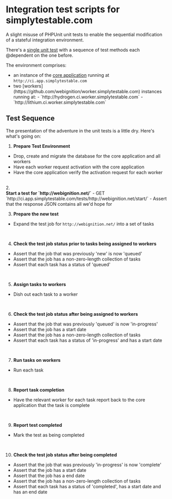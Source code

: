Integration test scripts for simplytestable.com
===============================================

 A slight misuse of PHPUnit unit tests to enable the sequential modification of a stateful integration environment.

There's a [single unit test](https://github.com/webignition/integration.simplytestable.com/blob/master/src/SimplyTestable/Integration/Tests/IntegrationTest.php)
with a sequence of test methods each @dependent on the one before.

The environment comprises:

- an instance of the [core application](https://github.com/webignition/app.simplytestable.com) running at `http://ci.app.simplytestable.com`
- <div>two [workers](https://github.com/webignition/worker.simplytestable.com) instances running at:
  - `http://hydrogen.ci.worker.simplytestable.com`
  - `http://lithium.ci.worker.simplytestable.com`
</div>

Test Sequence
-------------

The presentation of the adventure in the unit tests is a little dry. Here's what's going on:

1. <div><strong>Prepare Test Environment</strong>
  - Drop, create and migrate the database for the core application and all workers
  - Have each worker request activation with the core application
  - Have the core application verify the activation request for each worker
<br />
</div>
2. <div><strong>Start a test for `http://webignition.net/`</strong>
  - GET `http://ci.app.simplytestable.com/tests/http://webignition.net/start/`
  - Assert that the response JSON contains all we'd hope for
<br />
</div>

3. <div><strong>Prepare the new test</strong>
  - Expand the test job for `http://webignition.net/` into a set of tasks
<br />
</div>

4. <div><strong>Check the test job status prior to tasks being assigned to workers</strong>
  - Assert that the job that was previously 'new' is now 'queued'
  - Assert that the job has a non-zero-length collection of tasks
  - Assert that each task has a status of 'queued'
<br />
</div>

5. <div><strong>Assign tasks to workers</strong>
  - Dish out each task to a worker
<br />
</div>

6.  <div><strong>Check the test job status after being assigned to workers</strong>
  - Assert that the job that was previously 'queued' is now 'in-progress'
  - Assert that the job has a start date
  - Assert that the job has a non-zero-length collection of tasks
  - Assert that each task has a status of 'in-progress' and has a start date
<br />
</div>

7. <div><strong>Run tasks on workers</strong>
  - Run each task
<br />
</div>

8.  <div><strong>Report task completion</strong>
  - Have the relevant worker for each task report back to the core application that the task is complete
<br />
</div>

9.  <div><strong>Report test completed</strong>
  - Mark the test as being completed
<br />
</div>

10.  <div><strong>Check the test job status after being completed</strong>
  - Assert that the job that was previously 'in-progress' is now 'complete'
  - Assert that the job has a start date
  - Assert that the job has a end date
  - Assert that the job has a non-zero-length collection of tasks
  - Assert that each task has a status of 'completed', has a start date and has an end date
<br />
</div>